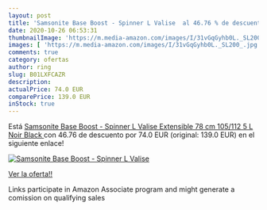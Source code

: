 ```yaml
---
layout: post
title: 'Samsonite Base Boost - Spinner L Valise  al 46.76 % de descuento'
date: 2020-10-26 06:53:31
thumbnailImage: 'https://m.media-amazon.com/images/I/31vGqGyhb0L._SL200_.jpg'
images: [ 'https://m.media-amazon.com/images/I/31vGqGyhb0L._SL200_.jpg' ]
comments: true
category: ofertas
author: ring
slug: B01LXFCAZR
description:
actualPrice: 74.0 EUR
comparePrice: 139.0 EUR
inStock: true
---
```


Está [Samsonite Base Boost - Spinner L Valise Extensible  78 cm  105/112 5 L  Noir  Black ](https://www.amazon.fr/dp/B01LXFCAZR/?tag=tolees0d-21) con 46.76 de descuento por 74.0 EUR (original: 139.0 EUR) en el siguiente enlace!

[![Samsonite Base Boost - Spinner L Valise ](https://m.media-amazon.com/images/I/31vGqGyhb0L._SL200_.jpg)](https://www.amazon.fr/dp/B01LXFCAZR/?tag=tolees0d-21)

[Ver la oferta!!](https://www.amazon.fr/dp/B01LXFCAZR/?tag=tolees0d-21)

Links participate in Amazon Associate program and might generate a comission on qualifying sales


